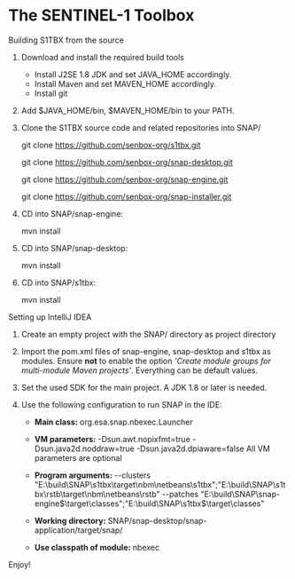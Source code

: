 The SENTINEL-1 Toolbox
======================

Building S1TBX from the source

1. Download and install the required build tools
	* Install J2SE 1.8 JDK and set JAVA_HOME accordingly. 
	* Install Maven and set MAVEN_HOME accordingly. 
	* Install git
2. Add $JAVA_HOME/bin, $MAVEN_HOME/bin to your PATH.

3. Clone the S1TBX source code and related repositories into SNAP/

	git clone https://github.com/senbox-org/s1tbx.git
	
    git clone https://github.com/senbox-org/snap-desktop.git
    
	git clone https://github.com/senbox-org/snap-engine.git
    
    git clone https://github.com/senbox-org/snap-installer.git
	
4. CD into SNAP/snap-engine:

   mvn install

5. CD into SNAP/snap-desktop:

   mvn install

6. CD into SNAP/s1tbx:

   mvn install
	
Setting up IntelliJ IDEA

1. Create an empty project with the SNAP/ directory as project directory

2. Import the pom.xml files of snap-engine, snap-desktop and s1tbx as modules. Ensure **not** to enable
the option *'Create module groups for multi-module Maven projects'*. Everything can be default values.

3. Set the used SDK for the main project. A JDK 1.8 or later is needed.

4. Use the following configuration to run SNAP in the IDE:
	* **Main class:** org.esa.snap.nbexec.Launcher
	* **VM parameters:** -Dsun.awt.nopixfmt=true -Dsun.java2d.noddraw=true -Dsun.java2d.dpiaware=false
	All VM parameters are optional
    * **Program arguments:** 
    --clusters
    "E:\build\SNAP\s1tbx\target\nbm\netbeans\s1tbx";"E:\build\SNAP\s1tbx\rstb\target\nbm\netbeans\rstb"
    --patches
    "E:\build\SNAP\snap-engine\$\target\classes";"E:\build\SNAP\s1tbx\$\target\classes"
    
	* **Working directory:** SNAP/snap-desktop/snap-application/target/snap/
	* **Use classpath of module:** nbexec

Enjoy!
